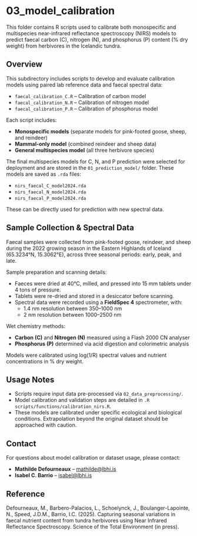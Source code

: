# 03_model_calibration
This folder contains R scripts used to calibrate both monospecific and multispecies near-infrared reflectance spectroscopy (NIRS) models to predict faecal carbon (C), nitrogen (N), and phosphorus (P) content (% dry weight) from herbivores in the Icelandic tundra.

## Overview
This subdirectory includes scripts to develop and evaluate calibration models using paired lab reference data and faecal spectral data:

- `faecal_calibration_C.R` – Calibration of carbon model  
- `faecal_calibration_N.R` – Calibration of nitrogen model  
- `faecal_calibration_P.R` – Calibration of phosphorus model  

Each script includes:
- **Monospecific models** (separate models for pink-footed goose, sheep, and reindeer)  
- **Mammal-only model** (combined reindeer and sheep data)  
- **General multispecies model** (all three herbivore species)

The final multispecies models for C, N, and P prediction were selected for deployment and are stored in the `01_prediction_model/` folder. These models are saved as `.rda` files:
- `nirs_faecal_C_model2024.rda`  
- `nirs_faecal_N_model2024.rda`  
- `nirs_faecal_P_model2024.rda`

These can be directly used for prediction with new spectral data.

## Sample Collection & Spectral Data
Faecal samples were collected from pink-footed goose, reindeer, and sheep during the 2022 growing season in the Eastern Highlands of Iceland (65.3234°N, 15.3062°E), across three seasonal periods: early, peak, and late.

Sample preparation and scanning details:
- Faeces were dried at 40°C, milled, and pressed into 15 mm tablets under 4 tons of pressure.
- Tablets were re-dried and stored in a desiccator before scanning.
- Spectral data were recorded using a **FieldSpec 4** spectrometer, with:
  - 1.4 nm resolution between 350–1000 nm  
  - 2 nm resolution between 1000–2500 nm

Wet chemistry methods:
- **Carbon (C)** and **Nitrogen (N)** measured using a Flash 2000 CN analyser  
- **Phosphorus (P)** determined via acid digestion and colorimetric analysis  

Models were calibrated using log(1/R) spectral values and nutrient concentrations in % dry weight.

## Usage Notes
- Scripts require input data pre-processed via `02_data_preprocessing/`.
- Model calibration and validation steps are detailed in `.R scripts/functions/calibration_nirs.R`.
- These models are calibrated under specific ecological and biological conditions. Extrapolation beyond the original dataset should be approached with caution.

## Contact

For questions about model calibration or dataset usage, please contact:
- **Mathilde Defourneaux** – mathilde@lbhi.is  
- **Isabel C. Barrio** – isabel@lbhi.is

## Reference
Defourneaux, M., Barbero-Palacios, L., Schoelynck, J., Boulanger-Lapointe, N., Speed, J.D.M., Barrio, I.C. (2025). Capturing seasonal variations in faecal nutrient content from tundra herbivores using Near Infrared Reflectance Spectroscopy. Science of the Total Environment (in press).  
